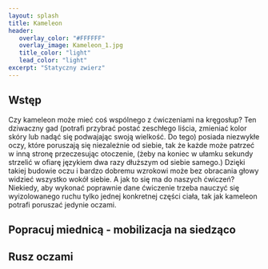 ```yaml
---
layout: splash
title: Kameleon
header:
   overlay_color: "#FFFFFF"
   overlay_image: Kameleon_1.jpg
   title_color: "light"
   lead_color: "light"
excerpt: "Statyczny zwierz"
---
```


## Wstęp

Czy kameleon może mieć coś wspólnego z ćwiczeniami na kręgosłup? Ten dziwaczny gad (potrafi przybrać postać zeschłego liścia, zmieniać kolor skóry lub nadąć się podwajając swoją wielkość. Do tego) posiada niezwykłe oczy, które poruszają się niezależnie od siebie, tak że każde może patrzeć w inną stronę przeczesując otoczenie, (żeby na koniec w ułamku sekundy strzelić w ofiarę językiem dwa razy dłuższym od siebie samego.) Dzięki takiej budowie oczu i bardzo dobremu wzrokowi może bez obracania głowy widzieć wszystko wokół siebie.
A jak to się ma do naszych ćwiczeń? Niekiedy, aby wykonać poprawnie dane ćwiczenie trzeba nauczyć się wyizolowanego ruchu tylko jednej konkretnej części ciała, tak jak kameleon potrafi poruszać jedynie oczami.

## Popracuj miednicą - mobilizacja na siedząco

## Rusz oczami
